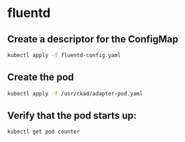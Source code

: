 # fluentd

## Create a descriptor for the ConfigMap

```bash
kubectl apply -f fluentd-config.yaml
```

## Create the pod

```bash
kubectl apply -f /usr/ckad/adapter-pod.yaml
```

## Verify that the pod starts up:

```bash
kubectl get pod counter
```
